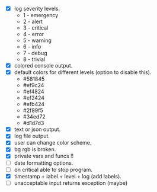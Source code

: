 - [x] log severity levels.
    - 1 - emergency
    - 2 - alert
    - 3 - critical
    - 4 - error
    - 5 - warning
    - 6 - info
    - 7 - debug 
    - 8 - trivial
- [x] colored console output.
- [x] default colors for different levels  (option to disable this).
    - #581845  
    - #ef9c24  
    - #ef4824 
    - #ef2424 
    - #efb424 
    - #2f89f5 
    - #34ed72 
    - #d1d7d3 
- [x] text or json output.
- [x] log file output.
- [x] user can change color scheme.
- [x] bg rgb is broken.
- [x] private vars and funcs !!
- [ ] date formatting options.
- [ ] on critical able to stop program.
- [x] timestamp + label + level + log (add labels).
- [ ] unacceptable input returns exception (maybe)